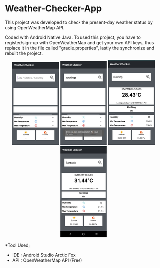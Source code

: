 # Weather-Checker-App
This project was developed to check the present-day weather status by using OpenWeatherMap API.

Coded with Android Native Java. To used this project, you have to register/sign-up with OpenWeatherMap and get your own API keys, thus replace it in the file called "gradle.properties", lastly the synchronize and rebuilt the project.

<p align="center">
  <img src="https://github.com/NERO1412/Weather-Checker-App/blob/master/_ss/main_screen.jpg" width="150" title="hover text">
  <img src="https://github.com/NERO1412/Weather-Checker-App/blob/master/_ss/not_found_screen.jpg" width="150" title="hover text">
  <img src="https://github.com/NERO1412/Weather-Checker-App/blob/master/_ss/result_screen.jpg" width="150" title="hover text">
  <img src="https://github.com/NERO1412/Weather-Checker-App/blob/master/_ss/result_states_screen.jpg" width="150" title="hover text">
</p>

*Tool Used;
- IDE : Android Studio Arctic Fox
- API : OpenWeatherMap API (Free)
